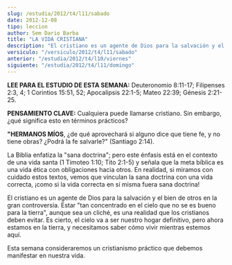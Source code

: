 ```yaml
---
slug: /estudia/2012/t4/l11/sabado
date: 2012-12-08
tipo: leccion
author: Sem Dario Barba
title: "LA VIDA CRISTIANA"
description: "El cristiano es un agente de Dios para la salvación y el bien de otros en la  gran controversia. Estar “tan concentrado en el cielo que no se es bueno para  la tierra”, aunque sea un cliché, es una realidad que los cristianos deben  evitar."
versiculo: "/versiculo/2012/t4/l11/sabado"
anterior: "/estudia/2012/t4/l10/viernes"
siguiente: "/estudia/2012/t4/l11/domingo"
---
```


**LEE PARA EL ESTUDIO DE ESTA SEMANA:** Deuteronomio 8:11-17; Filipenses 2:3, 4; 1 Corintios 15:51, 52; Apocalipsis 22:1-5; Mateo 22:39; Génesis 2:21-25.

**PENSAMIENTO CLAVE:** Cualquiera puede llamarse cristiano. Sin embargo, ¿qué significa esto en términos prácticos?

**"HERMANOS MÍOS**, ¿de qué aprovechará si alguno dice que tiene fe, y no tiene obras? ¿Podrá la fe salvarle?" (Santiago 2:14).

La Biblia enfatiza la "sana doctrina"; pero este énfasis está en el contexto de una vida santa (1 Timoteo 1:10; Tito 2:1-5) y señala que la meta bíblica es una vida ética con obligaciones hacia otros. En realidad, si miramos con cuidado estos textos, vemos que vinculan la sana doctrina con una vida correcta, ¡como si la vida correcta en sí misma fuera sana doctrina!

El cristiano es un agente de Dios para la salvación y el bien de otros en la gran controversia. Estar "tan concentrado en el cielo que no se es bueno para la tierra", aunque sea un cliché, es una realidad que los cristianos deben evitar. Es cierto, el cielo va a ser nuestro hogar definitivo, pero ahora estamos en la tierra, y necesitamos saber cómo vivir mientras estemos aquí.

Esta semana consideraremos un cristianismo práctico que debemos manifestar en nuestra vida.
